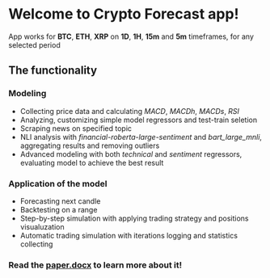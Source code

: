 # Welcome to Crypto Forecast app!
App works for __BTC__, __ETH__, __XRP__ on __1D__, __1H__, __15m__ and __5m__ timeframes, for any selected period
## The functionality
### Modeling
* Collecting price data and calculating _MACD_, _MACDh_, _MACDs_, _RSI_
* Analyzing, customizing simple model regressors and test-train seletion
* Scraping news on specified topic
* NLI analysis with _financial-roberta-large-sentiment_ and _bart_large_mnli_, aggregating results and removing outliers
* Advanced modeling with both _technical_ and _sentiment_ regressors, evaluating model to achieve the best result
### Application of the model
* Forecasting next candle
* Backtesting on a range
* Step-by-step simulation with applying trading strategy and positions visualuzation
* Automatic trading simulation with iterations logging and statistics collecting

### Read the [paper.docx](https://github.com/Modem-i4/CryptoForecast/blob/master/Paper.docx) to learn more about it!
